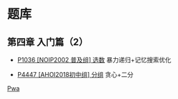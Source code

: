# 题库

## 第四章 入门篇（2）

- [P1036 [NOIP2002 普及组] 选数](第四章-入门篇（2）/P1036[NOIP2002普及组]选数.md) 暴力递归+记忆搜索优化

- [P4447 [AHOI2018初中组] 分组](？？？) 贪心+二分

[Pwa](a/b.md)
